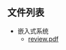 

## 文件列表

- 嵌入式系统
    - [review.pdf](https://github.com/QSCTech/zju-icicles/raw/master/嵌入式系统/review.pdf)
